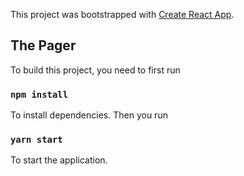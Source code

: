 This project was bootstrapped with [Create React App](https://github.com/facebook/create-react-app).

## The Pager

To build this project, you need to first run

### `npm install`

To install dependencies. Then you run

### `yarn start`

To start the application.